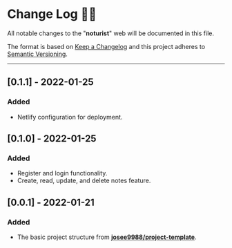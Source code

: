 <!-- markdownlint-disable MD024-->

# **Change Log** 📜📝

All notable changes to the "**noturist**" web will be documented in this file.

The format is based on [Keep a Changelog](https://keepachangelog.com/en/1.0.0/) and this project adheres to [Semantic Versioning](https://semver.org/spec/v2.0.0.html).

---

## [**0.1.1**] - 2022-01-25

### Added

- Netlify configuration for deployment.

## [**0.1.0**] - 2022-01-25

### Added

- Register and login functionality.
- Create, read, update, and delete notes feature.

## [**0.0.1**] - 2022-01-21

### Added

- The basic project structure from **[josee9988/project-template](https://github.com/Josee9988/project-template)**.
